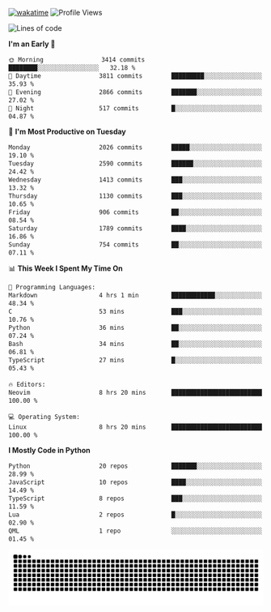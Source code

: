 [![wakatime](https://wakatime.com/badge/user/b920b284-3cde-4cd4-b72e-f7f22d050b16.svg)](https://wakatime.com/@b920b284-3cde-4cd4-b72e-f7f22d050b16)
![Profile Views](http://img.shields.io/badge/Profile%20Views-4586-blue)
<!--START_SECTION:waka-->
![Lines of code](https://img.shields.io/badge/From%20Hello%20World%20I%27ve%20Written-9.9%20million%20lines%20of%20code-blue)

**I'm an Early 🐤** 

```text
🌞 Morning                3414 commits        ████████░░░░░░░░░░░░░░░░░   32.18 % 
🌆 Daytime                3811 commits        █████████░░░░░░░░░░░░░░░░   35.93 % 
🌃 Evening                2866 commits        ███████░░░░░░░░░░░░░░░░░░   27.02 % 
🌙 Night                  517 commits         █░░░░░░░░░░░░░░░░░░░░░░░░   04.87 % 
```
📅 **I'm Most Productive on Tuesday** 

```text
Monday                   2026 commits        █████░░░░░░░░░░░░░░░░░░░░   19.10 % 
Tuesday                  2590 commits        ██████░░░░░░░░░░░░░░░░░░░   24.42 % 
Wednesday                1413 commits        ███░░░░░░░░░░░░░░░░░░░░░░   13.32 % 
Thursday                 1130 commits        ███░░░░░░░░░░░░░░░░░░░░░░   10.65 % 
Friday                   906 commits         ██░░░░░░░░░░░░░░░░░░░░░░░   08.54 % 
Saturday                 1789 commits        ████░░░░░░░░░░░░░░░░░░░░░   16.86 % 
Sunday                   754 commits         ██░░░░░░░░░░░░░░░░░░░░░░░   07.11 % 
```


📊 **This Week I Spent My Time On** 

```text
💬 Programming Languages: 
Markdown                 4 hrs 1 min         ████████████░░░░░░░░░░░░░   48.34 % 
C                        53 mins             ███░░░░░░░░░░░░░░░░░░░░░░   10.76 % 
Python                   36 mins             ██░░░░░░░░░░░░░░░░░░░░░░░   07.24 % 
Bash                     34 mins             ██░░░░░░░░░░░░░░░░░░░░░░░   06.81 % 
TypeScript               27 mins             █░░░░░░░░░░░░░░░░░░░░░░░░   05.43 % 

🔥 Editors: 
Neovim                   8 hrs 20 mins       █████████████████████████   100.00 % 

💻 Operating System: 
Linux                    8 hrs 20 mins       █████████████████████████   100.00 % 
```

**I Mostly Code in Python** 

```text
Python                   20 repos            ███████░░░░░░░░░░░░░░░░░░   28.99 % 
JavaScript               10 repos            ████░░░░░░░░░░░░░░░░░░░░░   14.49 % 
TypeScript               8 repos             ███░░░░░░░░░░░░░░░░░░░░░░   11.59 % 
Lua                      2 repos             █░░░░░░░░░░░░░░░░░░░░░░░░   02.90 % 
QML                      1 repo              ░░░░░░░░░░░░░░░░░░░░░░░░░   01.45 % 
```




<!--END_SECTION:waka-->
![Snake animation](https://raw.githubusercontent.com/timmypidashev/timmypidashev/main/commits.svg)
